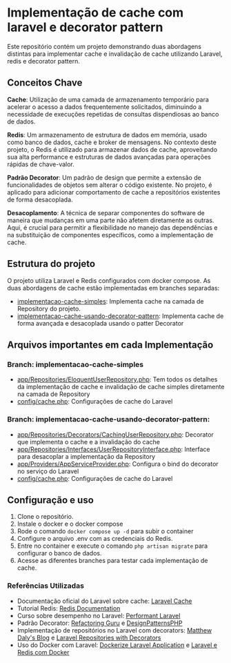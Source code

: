 # Implementação de cache com laravel e decorator pattern

Este repositório contém um projeto demonstrando duas abordagens distintas para implementar cache e invalidação de cache utilizando Laravel, redis e decorator pattern.

## Conceitos Chave
**Cache**: Utilização de uma camada de armazenamento temporário para acelerar o acesso a dados frequentemente solicitados, diminuindo a necessidade de execuções repetidas de consultas dispendiosas ao banco de dados.

**Redis**: Um armazenamento de estrutura de dados em memória, usado como banco de dados, cache e broker de mensagens. No contexto deste projeto, o Redis é utilizado para armazenar dados de cache, aproveitando sua alta performance e estruturas de dados avançadas para operações rápidas de chave-valor.

**Padrão Decorator**: Um padrão de design que permite a extensão de funcionalidades de objetos sem alterar o código existente. No projeto, é aplicado para adicionar comportamento de cache a repositórios existentes de forma desacoplada.

**Desacoplamento**: A técnica de separar componentes do software de maneira que mudanças em uma parte não afetem diretamente as outras. Aqui, é crucial para permitir a flexibilidade no manejo das dependências e na substituição de componentes específicos, como a implementação de cache.

## Estrutura do projeto
O projeto utiliza Laravel e Redis configurados com docker compose. As duas abordagens de cache estão implementadas em branches separadas:
- [implementacao-cache-simples](https://github.com/felipeverse/caching-with-laravel-and-decorator-pattern/tree/implementacao-cache-simples-de-forma-acoplada): Implementa cache na camada de Repository do projeto.
- [implementacao-cache-usando-decorator-pattern](https://github.com/felipeverse/caching-with-laravel-and-decorator-pattern/tree/implementacao-cache-usando-decorator-pattern-de-forma-desacoplada): Implementa cache de forma avançada e desacoplada usando o patter Decorator

## Arquivos importantes em cada Implementação 
### Branch: implementacao-cache-simples
- [app/Repositories/EloquentUserRepository.php](https://github.com/felipeverse/caching-with-laravel-and-decorator-pattern/blob/implementacao-cache-simples-de-forma-acoplada/app/Repositories/EloquentUserRepository.php): Tem todos os detalhes da implementação de cache e invalidação de cache simples diretamente na camada de Repository
- [config/cache.php](https://github.com/felipeverse/caching-with-laravel-and-decorator-pattern/blob/implementacao-cache-simples-de-forma-acoplada/config/cache.php): Configurações de cache do Laravel

### Branch: implementacao-cache-usando-decorator-pattern: 
- [app/Repositories/Decorators/CachingUserRepository.php](https://github.com/felipeverse/caching-with-laravel-and-decorator-pattern/blob/implementacao-cache-usando-decorator-pattern-de-forma-desacoplada/app/Repositories/Decorators/CachingUserRepository.php): Decorator que implementa o cache e a invalidação do cache
- [app/Repositories/Interfaces/UserRepositoryInterface.php](https://github.com/felipeverse/caching-with-laravel-and-decorator-pattern/blob/implementacao-cache-usando-decorator-pattern-de-forma-desacoplada/app/Repositories/Interfaces/UserRepositoryInterface.php): Interface para desacoplar a implementação da Repository
- [app/Providers/AppServiceProvider.php](https://github.com/felipeverse/caching-with-laravel-and-decorator-pattern/blob/implementacao-cache-usando-decorator-pattern-de-forma-desacoplada/app/Providers/AppServiceProvider.php): Configura o bind do decorator no serviço do Laravel
- [config/cache.php](https://github.com/felipeverse/caching-with-laravel-and-decorator-pattern/blob/implementacao-cache-simples-de-forma-acoplada/config/cache.php): Configurações de cache do Laravel

## Configuração e uso
1. Clone o repositório. 
2. Instale o docker e o docker compose
3. Rode o comando `docker compose up -d` para subir o container
4. Configure o arquivo .env com as credenciais do Redis.
5. Entre no container e execute o comando `php artisan migrate` para configurar o banco de dados.
6. Acesse as diferentes branches para testar cada implementação de cache.

### Referências Utilizadas

- Documentação oficial do Laravel sobre cache: [Laravel Cache](https://laravel.com/docs/8.x/cache#redis)
- Tutorial Redis: [Redis Documentation](https://redis.io/docs/get-started/data-store/)
- Curso sobre desempenho no Laravel: [Performant Laravel](https://serversforhackers.com/laravel-perf/course)
- Padrão Decorator: [Refactoring Guru](https://refactoring.guru/design-patterns/decorator) e [DesignPatternsPHP](https://designpatternsphp.readthedocs.io/en/latest/Structural/Decorator/README.html)
- Implementação de repositórios no Laravel com decorators: [Matthew Daly's Blog](https://matthewdaly.co.uk/blog/2017/03/01/decorating-laravel-repositories/) e [Laravel Repositories with Decorators](https://github.dev/matthewbdaly/laravel-repositories)
- Uso do Docker com Laravel: [Dockerize Laravel Application](https://medium.com/@sushantkumarsinha22/dockerize-your-php-laravel-mysql-application-94333d0a1f46) e [Laravel e Redis com Docker](https://itgolabs.com/blog/pt-br/2022/03/21/rodando-laravel-e-redis-com-docker-em-5-passos/)

